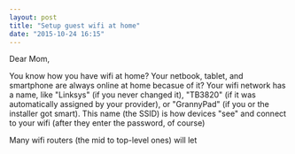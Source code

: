 ```yaml
---
layout: post
title: "Setup guest wifi at home"
date: "2015-10-24 16:15"
---
```

Dear Mom,

You know how you have wifi at home? Your netbook, tablet, and smartphone are always online at home becasue of it? Your wifi network has a name, like "Linksys" (if you never changed it), "TB3820" (if it was automatically assigned by your provider), or  "GrannyPad" (if you or the installer got smart). This name (the SSID) is how devices "see" and connect to your wifi (after they enter the password, of course)

Many wifi routers (the mid to top-level ones) will let 
